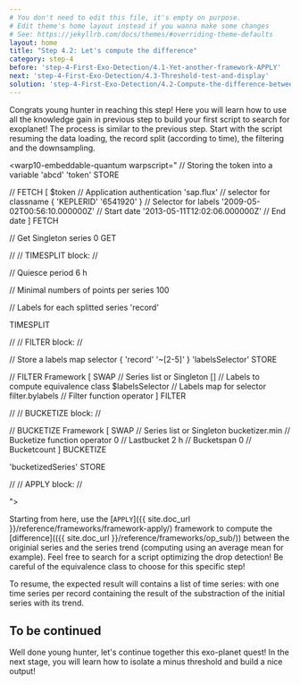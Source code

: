 ```yaml
---
# You don't need to edit this file, it's empty on purpose.
# Edit theme's home layout instead if you wanna make some changes
# See: https://jekyllrb.com/docs/themes/#overriding-theme-defaults
layout: home
title: "Step 4.2: Let's compute the difference"
category: step-4
before: 'step-4-First-Exo-Detection/4.1-Yet-another-framework-APPLY'
next: 'step-4-First-Exo-Detection/4.3-Threshold-test-and-display'
solution: 'step-4-First-Exo-Detection/4.2-Compute-the-difference-between-the-lightcurve-and-the-trend/solutions'
---
```


Congrats young hunter in reaching this step! Here you will learn how to use all the knowledge gain in previous step to build your first script to search for exoplanet!
The process is similar to the previous step. Start with the script resuming the data loading, the record split (according to time), the filtering and the downsampling.

<warp10-embeddable-quantum warpscript="
// Storing the token into a variable
'abcd' 'token' STORE 

// FETCH
[ 
    $token                              // Application authentication
    'sap.flux'                   // selector for classname
    { 'KEPLERID' '6541920' }                // Selector for labels
    '2009-05-02T00:56:10.000000Z'       // Start date
    '2013-05-11T12:02:06.000000Z'       // End date
] 
FETCH

// Get Singleton series
0 GET

//
// TIMESPLIT block:
//

// Quiesce period
6 h

// Minimal numbers of points per series 
100

// Labels for each splitted series
'record'

TIMESPLIT

//
// FILTER block:
//

// Store a labels map selector
{ 'record' '~[2-5]' } 'labelsSelector' STORE

// FILTER Framework
[
    SWAP                            // Series list or Singleton
    []                              // Labels to compute equivalence class
    $labelsSelector                 // Labels map for selector
    filter.bylabels                 // Filter function operator 
]
FILTER

//
// BUCKETIZE block:
//

// BUCKETIZE Framework
[
    SWAP                                // Series list or Singleton
    bucketizer.min                      // Bucketize function operator
    0                                   // Lastbucket
    2 h                                 // Bucketspan
    0                                   // Bucketcount
]
BUCKETIZE

'bucketizedSeries' STORE

//
// APPLY block:
//

">
</warp10-embeddable-quantum>

Starting from here, use the [`APPLY`]({{ site.doc_url }}/reference/frameworks/framework-apply/) framework to compute the [difference](({{ site.doc_url }}/reference/frameworks/op_sub/)) between the originial series and the series trend (computing using an average mean for example). Feel free to search for a script optimizing the drop detection! Be careful of the equivalence class to choose for this specific step!

To resume, the expected result will contains a list of time series: with one time series per record containing the result of the substraction of the initial series with its trend.

## To be continued

Well done young hunter, let's continue together this exo-planet quest! In the next stage, you will learn how to isolate a minus threshold and build a nice output!